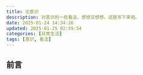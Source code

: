 ```yaml
---
title: 论意识
description: 对意识的一些看法。想想又想想，还是写下来吧。
date: 2025-01-24 14:34:26
updated: 2025-01-25 02:59:54
categories: [日常生活]
tags: [意识, 看法]
---
```


## 前言